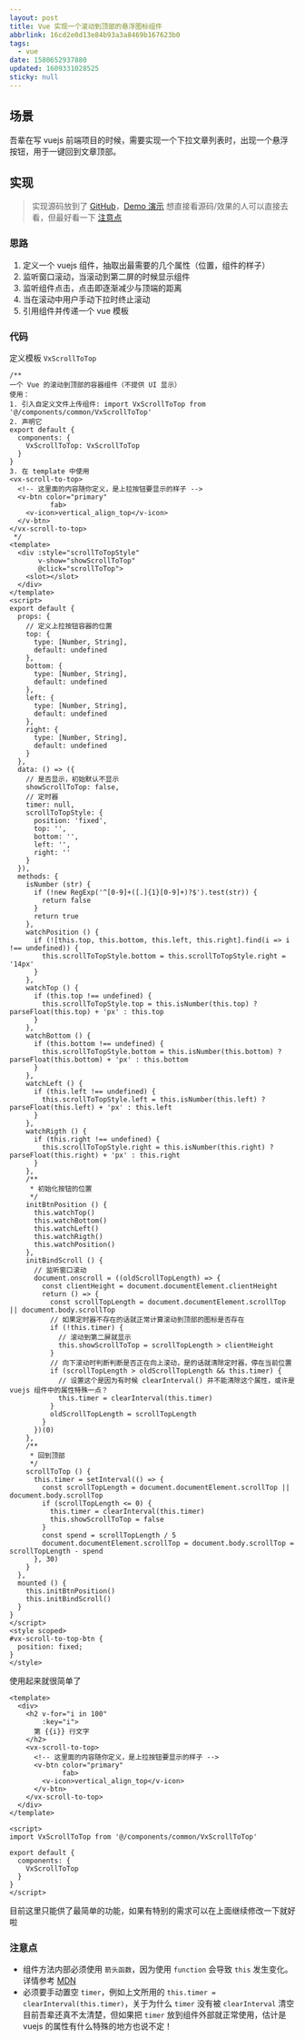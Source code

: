 ```yaml
---
layout: post
title: Vue 实现一个滚动到顶部的悬浮图标组件
abbrlink: 16cd2e0d13e84b93a3a8469b167623b0
tags:
  - vue
date: 1580652937880
updated: 1609331028525
sticky: null
---
```


## 场景

吾辈在写 vuejs 前端项目的时候，需要实现一个下拉文章列表时，出现一个悬浮按钮，用于一键回到文章顶部。

## 实现

> 实现源码放到了 [GitHub](https://github.com/rxliuli/vue-scroll-to-top-component)，[Demo 演示](https://vue-scroll-to-top-component.rxliuli.com) 想直接看源码/效果的人可以直接去看，但最好看一下 [注意点](#注意点)

### 思路

1.  定义一个 vuejs 组件，抽取出最需要的几个属性（位置，组件的样子）
1.  监听窗口滚动，当滚动到第二屏的时候显示组件
1.  监听组件点击，点击即逐渐减少与顶端的距离
1.  当在滚动中用户手动下拉时终止滚动
1.  引用组件并传递一个 vue 模板

### 代码

定义模板 `VxScrollToTop`

```vuejs
/**
一个 Vue 的滚动到顶部的容器组件（不提供 UI 显示）
使用：
1. 引入自定义文件上传组件: import VxScrollToTop from '@/components/common/VxScrollToTop'
2. 声明它
export default {
  components: {
    VxScrollToTop: VxScrollToTop
  }
}
3. 在 template 中使用
<vx-scroll-to-top>
  <!-- 这里面的内容随你定义，是上拉按钮要显示的样子 -->
  <v-btn color="primary"
          fab>
    <v-icon>vertical_align_top</v-icon>
  </v-btn>
</vx-scroll-to-top>
 */
<template>
  <div :style="scrollToTopStyle"
       v-show="showScrollToTop"
       @click="scrollToTop">
    <slot></slot>
  </div>
</template>
<script>
export default {
  props: {
    // 定义上拉按钮容器的位置
    top: {
      type: [Number, String],
      default: undefined
    },
    bottom: {
      type: [Number, String],
      default: undefined
    },
    left: {
      type: [Number, String],
      default: undefined
    },
    right: {
      type: [Number, String],
      default: undefined
    }
  },
  data: () => ({
    // 是否显示，初始默认不显示
    showScrollToTop: false,
    // 定时器
    timer: null,
    scrollToTopStyle: {
      position: 'fixed',
      top: '',
      bottom: '',
      left: '',
      right: ''
    }
  }),
  methods: {
    isNumber (str) {
      if (!new RegExp('^[0-9]+([.]{1}[0-9]+)?$').test(str)) {
        return false
      }
      return true
    },
    watchPosition () {
      if (![this.top, this.bottom, this.left, this.right].find(i => i !== undefined)) {
        this.scrollToTopStyle.bottom = this.scrollToTopStyle.right = '14px'
      }
    },
    watchTop () {
      if (this.top !== undefined) {
        this.scrollToTopStyle.top = this.isNumber(this.top) ? parseFloat(this.top) + 'px' : this.top
      }
    },
    watchBottom () {
      if (this.bottom !== undefined) {
        this.scrollToTopStyle.bottom = this.isNumber(this.bottom) ? parseFloat(this.bottom) + 'px' : this.bottom
      }
    },
    watchLeft () {
      if (this.left !== undefined) {
        this.scrollToTopStyle.left = this.isNumber(this.left) ? parseFloat(this.left) + 'px' : this.left
      }
    },
    watchRigth () {
      if (this.right !== undefined) {
        this.scrollToTopStyle.right = this.isNumber(this.right) ? parseFloat(this.right) + 'px' : this.right
      }
    },
    /**
     * 初始化按钮的位置
     */
    initBtnPosition () {
      this.watchTop()
      this.watchBottom()
      this.watchLeft()
      this.watchRigth()
      this.watchPosition()
    },
    initBindScroll () {
      // 监听窗口滚动
      document.onscroll = ((oldScrollTopLength) => {
        const clientHeight = document.documentElement.clientHeight
        return () => {
          const scrollTopLength = document.documentElement.scrollTop || document.body.scrollTop
          // 如果定时器不存在的话就正常计算滚动到顶部的图标是否存在
          if (!this.timer) {
            // 滚动到第二屏就显示
            this.showScrollToTop = scrollTopLength > clientHeight
          }
          // 向下滚动时判断判断是否正在向上滚动，是的话就清除定时器，停在当前位置
          if (scrollTopLength > oldScrollTopLength && this.timer) {
            // 设置这个是因为有时候 clearInterval() 并不能清除这个属性，或许是 vuejs 组件中的属性特殊一点？
            this.timer = clearInterval(this.timer)
          }
          oldScrollTopLength = scrollTopLength
        }
      })(0)
    },
    /**
     * 回到顶部
     */
    scrollToTop () {
      this.timer = setInterval(() => {
        const scrollTopLength = document.documentElement.scrollTop || document.body.scrollTop
        if (scrollTopLength <= 0) {
          this.timer = clearInterval(this.timer)
          this.showScrollToTop = false
        }
        const spend = scrollTopLength / 5
        document.documentElement.scrollTop = document.body.scrollTop = scrollTopLength - spend
      }, 30)
    }
  },
  mounted () {
    this.initBtnPosition()
    this.initBindScroll()
  }
}
</script>
<style scoped>
#vx-scroll-to-top-btn {
  position: fixed;
}
</style>
```

使用起来就很简单了

```vuejs
<template>
  <div>
    <h2 v-for="i in 100"
        :key="i">
      第 {{i}} 行文字
    </h2>
    <vx-scroll-to-top>
      <!-- 这里面的内容随你定义，是上拉按钮要显示的样子 -->
      <v-btn color="primary"
             fab>
        <v-icon>vertical_align_top</v-icon>
      </v-btn>
    </vx-scroll-to-top>
  </div>
</template>

<script>
import VxScrollToTop from '@/components/common/VxScrollToTop'

export default {
  components: {
    VxScrollToTop
  }
}
</script>
```

目前这里只能供了最简单的功能，如果有特别的需求可以在上面继续修改一下就好啦

### 注意点

- 组件方法内部必须使用 `箭头函数`，因为使用 `function` 会导致 `this` 发生变化。详情参考 [MDN](https://developer.mozilla.org/zh-CN/docs/Web/JavaScript/Reference/Functions/Arrow_functions)
- 必须要手动置空 `timer`，例如上文所用的 `this.timer = clearInterval(this.timer)`，关于为什么 `timer` 没有被 `clearInterval` 清空目前吾辈还真不太清楚，但如果把 `timer` 放到组件外部就正常使用，估计是 vuejs 的属性有什么特殊的地方也说不定！

